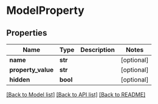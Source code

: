 # ModelProperty

## Properties
Name | Type | Description | Notes
------------ | ------------- | ------------- | -------------
**name** | **str** |  | [optional] 
**property_value** | **str** |  | [optional] 
**hidden** | **bool** |  | [optional] 

[[Back to Model list]](../README.md#documentation-for-models) [[Back to API list]](../README.md#documentation-for-api-endpoints) [[Back to README]](../README.md)


